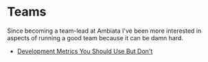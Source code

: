 Teams
=====

Since becoming a team-lead at Ambiata I've been more interested in aspects of
running a good team because it can be damn hard.

- [Development Metrics You Should Use But Don't](https://www.infoq.com/presentations/metrics-visualize-team-reliability)

